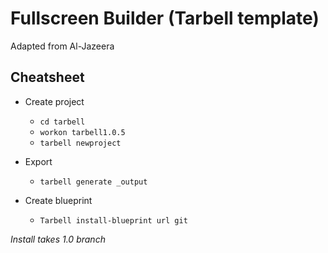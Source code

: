 # Fullscreen Builder (Tarbell template)

Adapted from Al-Jazeera

## Cheatsheet

* Create project
	* `cd tarbell`
	* `workon tarbell1.0.5`
	* `tarbell newproject`

* Export
	* `tarbell generate _output`


* Create blueprint
	* `Tarbell install-blueprint url git`

*Install takes 1.0 branch*
